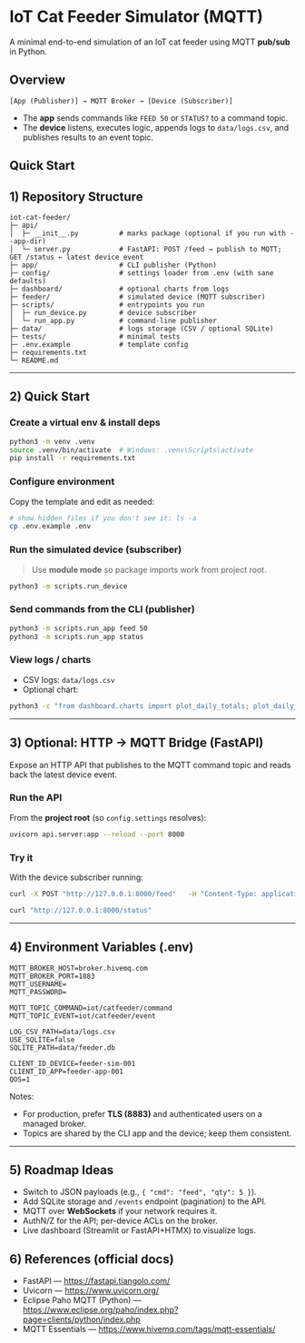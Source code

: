 # IoT Cat Feeder Simulator (MQTT)

A minimal end-to-end simulation of an IoT cat feeder using MQTT **pub/sub** in Python.

## Overview

```
[App (Publisher)] → MQTT Broker → [Device (Subscriber)]
```

- The **app** sends commands like `FEED 50` or `STATUS?` to a command topic.
- The **device** listens, executes logic, appends logs to `data/logs.csv`, and publishes results to an event topic.

## Quick Start

## 1) Repository Structure

```
iot-cat-feeder/
├─ api/
│  ├─ __init__.py          # marks package (optional if you run with --app-dir)
│  └─ server.py            # FastAPI: POST /feed → publish to MQTT; GET /status ← latest device event
├─ app/                    # CLI publisher (Python)
├─ config/                 # settings loader from .env (with sane defaults)
├─ dashboard/              # optional charts from logs
├─ feeder/                 # simulated device (MQTT subscriber)
├─ scripts/                # entrypoints you run
│  ├─ run_device.py        # device subscriber
│  └─ run_app.py           # command-line publisher
├─ data/                   # logs storage (CSV / optional SQLite)
├─ tests/                  # minimal tests
├─ .env.example            # template config
├─ requirements.txt
└─ README.md
```

---

## 2) Quick Start

### Create a virtual env & install deps
```bash
python3 -m venv .venv
source .venv/bin/activate  # Windows: .venv\Scripts\activate
pip install -r requirements.txt
```

### Configure environment
Copy the template and edit as needed:
```bash
# show hidden files if you don't see it: ls -a
cp .env.example .env
```

### Run the simulated device (subscriber)
> Use **module mode** so package imports work from project root.
```bash
python3 -m scripts.run_device
```

### Send commands from the CLI (publisher)
```bash
python3 -m scripts.run_app feed 50
python3 -m scripts.run_app status
```

### View logs / charts
- CSV logs: `data/logs.csv`
- Optional chart:
```bash
python3 -c "from dashboard.charts import plot_daily_totals; plot_daily_totals('data/logs.csv')"
```

---

## 3) Optional: HTTP → MQTT Bridge (FastAPI)

Expose an HTTP API that publishes to the MQTT command topic and reads back the latest device event.

### Run the API
From the **project root** (so `config.settings` resolves):
```bash
uvicorn api.server:app --reload --port 8000
```

### Try it
With the device subscriber running:
```bash
curl -X POST "http://127.0.0.1:8000/feed"   -H "Content-Type: application/json"   -d '{"qty":5}'

curl "http://127.0.0.1:8000/status"
```

---

## 4) Environment Variables (.env)

```
MQTT_BROKER_HOST=broker.hivemq.com
MQTT_BROKER_PORT=1883
MQTT_USERNAME=
MQTT_PASSWORD=

MQTT_TOPIC_COMMAND=iot/catfeeder/command
MQTT_TOPIC_EVENT=iot/catfeeder/event

LOG_CSV_PATH=data/logs.csv
USE_SQLITE=false
SQLITE_PATH=data/feeder.db

CLIENT_ID_DEVICE=feeder-sim-001
CLIENT_ID_APP=feeder-app-001
QOS=1
```

Notes:
- For production, prefer **TLS (8883)** and authenticated users on a managed broker.
- Topics are shared by the CLI app and the device; keep them consistent.

---

## 5) Roadmap Ideas

- Switch to JSON payloads (e.g., `{ "cmd": "feed", "qty": 5 }`).
- Add SQLite storage and `/events` endpoint (pagination) to the API.
- MQTT over **WebSockets** if your network requires it.
- AuthN/Z for the API; per-device ACLs on the broker.
- Live dashboard (Streamlit or FastAPI+HTMX) to visualize logs.

## 6) References (official docs)

- FastAPI — https://fastapi.tiangolo.com/
- Uvicorn — https://www.uvicorn.org/
- Eclipse Paho MQTT (Python) — https://www.eclipse.org/paho/index.php?page=clients/python/index.php
- MQTT Essentials — https://www.hivemq.com/tags/mqtt-essentials/
